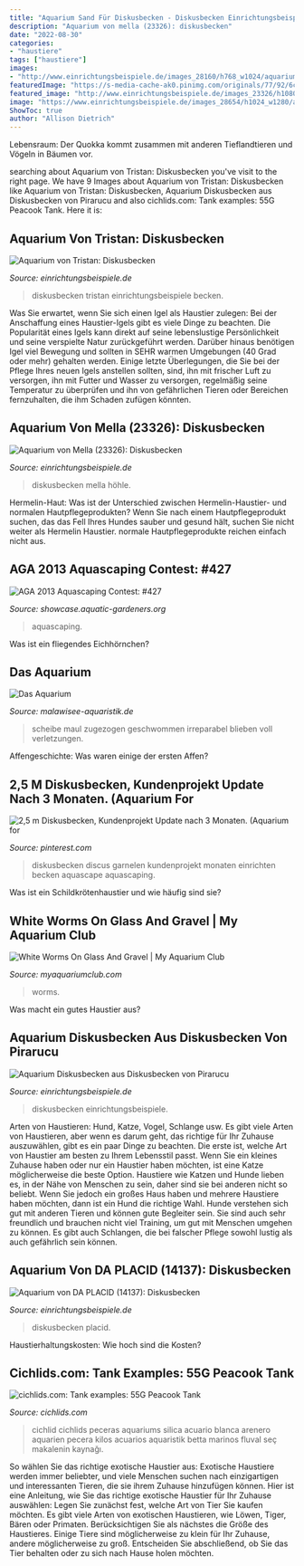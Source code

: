 ```yaml
---
title: "Aquarium Sand Für Diskusbecken - Diskusbecken Einrichtungsbeispiele"
description: "Aquarium von mella (23326): diskusbecken"
date: "2022-08-30"
categories:
- "haustiere"
tags: ["haustiere"]
images:
- "http://www.einrichtungsbeispiele.de/images_28160/h768_w1024/aquarium-diskusbecken__51daf067e3c4e89aa69247f76b389550.jpg"
featuredImage: "https://s-media-cache-ak0.pinimg.com/originals/77/92/6c/77926c9dbe2f95f50813cc2ab20de863.jpg"
featured_image: "http://www.einrichtungsbeispiele.de/images_23326/h1080_w1920/dekoration-im-aquarium-diskusbecken__64cc576ad75ebaf8c338f77463492ee8.jpg"
image: "https://www.einrichtungsbeispiele.de/images_28654/h1024_w1280/aquarium-diskusbecken__b25c82b8b4fa1ae2bbb5b4e1a993822b.jpg"
ShowToc: true
author: "Allison Dietrich"
---
```



Lebensraum: Der Quokka kommt zusammen mit anderen Tieflandtieren und Vögeln in Bäumen vor.

	

		
searching about Aquarium von Tristan: Diskusbecken you've visit to the right page. We have 9 Images about Aquarium von Tristan: Diskusbecken like Aquarium von Tristan: Diskusbecken, Aquarium Diskusbecken aus Diskusbecken von Pirarucu and also cichlids.com: Tank examples: 55G Peacook Tank. Here it is:
		
    
## Aquarium Von Tristan: Diskusbecken

<img loading=lazy src="http://www.einrichtungsbeispiele.de/images_28160/h768_w1024/aquarium-diskusbecken__51daf067e3c4e89aa69247f76b389550.jpg" onerror="this.onerror=null;this.src='https://tse4.mm.bing.net/th?id=OIP.bntdFCUoYIwZBh24h0sLjgHaFp&amp;pid=15.1';" alt="Aquarium von Tristan: Diskusbecken">

_Source: einrichtungsbeispiele.de_

>diskusbecken tristan einrichtungsbeispiele becken. 

	

Was Sie erwartet, wenn Sie sich einen Igel als Haustier zulegen:
Bei der Anschaffung eines Haustier-Igels gibt es viele Dinge zu beachten. Die Popularität eines Igels kann direkt auf seine lebenslustige Persönlichkeit und seine verspielte Natur zurückgeführt werden. Darüber hinaus benötigen Igel viel Bewegung und sollten in SEHR warmen Umgebungen (40 Grad oder mehr) gehalten werden. Einige letzte Überlegungen, die Sie bei der Pflege Ihres neuen Igels anstellen sollten, sind, ihn mit frischer Luft zu versorgen, ihn mit Futter und Wasser zu versorgen, regelmäßig seine Temperatur zu überprüfen und ihn von gefährlichen Tieren oder Bereichen fernzuhalten, die ihm Schaden zufügen könnten.

    
## Aquarium Von Mella (23326): Diskusbecken

<img loading=lazy src="http://www.einrichtungsbeispiele.de/images_23326/h1080_w1920/dekoration-im-aquarium-diskusbecken__64cc576ad75ebaf8c338f77463492ee8.jpg" onerror="this.onerror=null;this.src='https://tse3.mm.bing.net/th?id=OIP.2p1TDkX5JIILFz-0enSrdgHaFj&amp;pid=15.1';" alt="Aquarium von Mella (23326): Diskusbecken">

_Source: einrichtungsbeispiele.de_

>diskusbecken mella höhle. 

	

Hermelin-Haut: Was ist der Unterschied zwischen Hermelin-Haustier- und normalen Hautpflegeprodukten?
Wenn Sie nach einem Hautpflegeprodukt suchen, das das Fell Ihres Hundes sauber und gesund hält, suchen Sie nicht weiter als Hermelin Haustier. normale Hautpflegeprodukte reichen einfach nicht aus.

    
## AGA 2013 Aquascaping Contest: #427

<img loading=lazy src="https://showcase.aquatic-gardeners.org/2013/Images/Ridiculous/4271.jpg" onerror="this.onerror=null;this.src='https://tse3.mm.bing.net/th?id=OIP._LbqTMbSEkCo2GYxeGccvgHaGJ&amp;pid=15.1';" alt="AGA 2013 Aquascaping Contest: #427">

_Source: showcase.aquatic-gardeners.org_

>aquascaping. 

	

Was ist ein fliegendes Eichhörnchen?

    
## Das Aquarium

<img loading=lazy src="https://lirp-cdn.multiscreensite.com/2c5dfa89/dms3rep/multi/opt/Aquarien 04-640x480-1920w.jpg" onerror="this.onerror=null;this.src='https://tse3.mm.bing.net/th?id=OIP.B8Yxm_o9aUpuBRkBdoOzzwHaFj&amp;pid=15.1';" alt="Das Aquarium">

_Source: malawisee-aquaristik.de_

>scheibe maul zugezogen geschwommen irreparabel blieben voll verletzungen. 

	

Affengeschichte: Was waren einige der ersten Affen?

    
## 2,5 M Diskusbecken, Kundenprojekt Update Nach 3 Monaten. (Aquarium For

<img loading=lazy src="https://s-media-cache-ak0.pinimg.com/originals/77/92/6c/77926c9dbe2f95f50813cc2ab20de863.jpg" onerror="this.onerror=null;this.src='https://tse4.mm.bing.net/th?id=OIP.Fg9tviRaBxxOVuFeXZfIuwHaE7&amp;pid=15.1';" alt="2,5 m Diskusbecken, Kundenprojekt Update nach 3 Monaten. (Aquarium for">

_Source: pinterest.com_

>diskusbecken discus garnelen kundenprojekt monaten einrichten becken aquascape aquascaping. 

	

Was ist ein Schildkrötenhaustier und wie häufig sind sie?

    
## White Worms On Glass And Gravel | My Aquarium Club

<img loading=lazy src="https://dlgdxii3fgupk.cloudfront.net/myaquariumclub.com/images/fbfiles/images/received_515596988984426-gnrfuw0e1m_v_1568388277.jpeg" onerror="this.onerror=null;this.src='https://tse3.mm.bing.net/th?id=OIP.RJHewV3M_WXMX5ciYB55KgHaDa&amp;pid=15.1';" alt="White Worms On Glass And Gravel | My Aquarium Club">

_Source: myaquariumclub.com_

>worms. 

	

Was macht ein gutes Haustier aus?

    
## Aquarium Diskusbecken Aus Diskusbecken Von Pirarucu

<img loading=lazy src="https://www.einrichtungsbeispiele.de/images_28654/h1024_w1280/aquarium-diskusbecken__b25c82b8b4fa1ae2bbb5b4e1a993822b.jpg" onerror="this.onerror=null;this.src='https://tse3.mm.bing.net/th?id=OIP.7ywvJpV0i7Mesl_MGrmJuQHaFj&amp;pid=15.1';" alt="Aquarium Diskusbecken aus Diskusbecken von Pirarucu">

_Source: einrichtungsbeispiele.de_

>diskusbecken einrichtungsbeispiele. 

	

Arten von Haustieren: Hund, Katze, Vogel, Schlange usw.
Es gibt viele Arten von Haustieren, aber wenn es darum geht, das richtige für Ihr Zuhause auszuwählen, gibt es ein paar Dinge zu beachten. Die erste ist, welche Art von Haustier am besten zu Ihrem Lebensstil passt. Wenn Sie ein kleines Zuhause haben oder nur ein Haustier haben möchten, ist eine Katze möglicherweise die beste Option. Haustiere wie Katzen und Hunde lieben es, in der Nähe von Menschen zu sein, daher sind sie bei anderen nicht so beliebt. Wenn Sie jedoch ein großes Haus haben und mehrere Haustiere haben möchten, dann ist ein Hund die richtige Wahl. Hunde verstehen sich gut mit anderen Tieren und können gute Begleiter sein. Sie sind auch sehr freundlich und brauchen nicht viel Training, um gut mit Menschen umgehen zu können. Es gibt auch Schlangen, die bei falscher Pflege sowohl lustig als auch gefährlich sein können.

    
## Aquarium Von DA PLACID (14137): Diskusbecken

<img loading=lazy src="https://www.einrichtungsbeispiele.de/images_14137/h1080_w1920/aquarium-diskusbecken__1257151f8dffd5a5005706cc56cd813e.jpg" onerror="this.onerror=null;this.src='https://tse2.mm.bing.net/th?id=OIP.8QioDtOhqIfBaYf2KM4FzQHaE7&amp;pid=15.1';" alt="Aquarium von DA PLACID (14137): Diskusbecken">

_Source: einrichtungsbeispiele.de_

>diskusbecken placid. 

	

Haustierhaltungskosten: Wie hoch sind die Kosten?

    
## Cichlids.com: Tank Examples: 55G Peacook Tank

<img loading=lazy src="https://www.cichlids.com/uploads/tx_usercichlids/user_pics/14605/image__441516188f.jpg" onerror="this.onerror=null;this.src='https://tse1.mm.bing.net/th?id=OIP.e0flJiJD5dsYJLtdhTro7AHaFj&amp;pid=15.1';" alt="cichlids.com: Tank examples: 55G Peacook Tank">

_Source: cichlids.com_

>cichlid cichlids peceras aquariums silica acuario blanca arenero aquarien pecera kilos acuarios aquaristik betta marinos fluval seç makalenin kaynağı. 

	

So wählen Sie das richtige exotische Haustier aus:
Exotische Haustiere werden immer beliebter, und viele Menschen suchen nach einzigartigen und interessanten Tieren, die sie ihrem Zuhause hinzufügen können. Hier ist eine Anleitung, wie Sie das richtige exotische Haustier für Ihr Zuhause auswählen: Legen Sie zunächst fest, welche Art von Tier Sie kaufen möchten. Es gibt viele Arten von exotischen Haustieren, wie Löwen, Tiger, Bären oder Primaten. Berücksichtigen Sie als nächstes die Größe des Haustieres. Einige Tiere sind möglicherweise zu klein für Ihr Zuhause, andere möglicherweise zu groß. Entscheiden Sie abschließend, ob Sie das Tier behalten oder zu sich nach Hause holen möchten.

